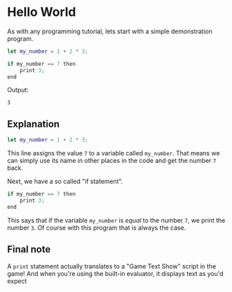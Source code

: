 # Hello World

As with any programming tutorial, lets start with a simple demonstration program.

```swift
let my_number = 1 + 2 * 3;

if my_number == 7 then
    print 3;
end
```

Output:

```
3
```

## Explanation

```swift
let my_number = 1 + 2 * 3;
```

This line assigns the value `7` to a variable called `my_number`. That means we can simply use its name in other places in the code and get the number `7` back.

Next, we have a so called "if statement".

```swift
if my_number == 7 then
    print 3;
end
```

This says that if the variable `my_number` is _equal_ to the number `7`, we print the number `3`. Of course with this program that is always the case.

## Final note

A `print` statement actually translates to a "Game Text Show" script in the game! And when you're using the built-in evaluator, it displays text as you'd expect

